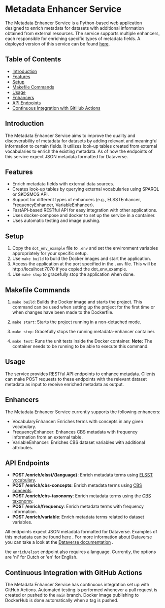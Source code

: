 # Metadata Enhancer Service

The Metadata Enhancer Service is a Python-based web application designed to
enrich metadata for datasets with additional information obtained from external
resources. The service supports multiple enhancers, each responsible for
enriching specific types of metadata fields. A deployed version of this service
can be found [here](https://metadata-enhancer.labs.dans.knaw.nl/docs).

## Table of Contents

- [Introduction](#introduction)
- [Features](#features)
- [Setup](#setup)
- [Makefile Commands](#makefile-commands)
- [Usage](#usage)
- [Enhancers](#enhancers)
- [API Endpoints](#api-endpoints)
- [Continuous Integration with GitHub Actions](#continuous-integration-with-github-actions)

## Introduction

The Metadata Enhancer Service aims to improve the quality and discoverability
of metadata for datasets by adding relevant and meaningful information to
certain fields. It utilizes look-up tables created from external vocabularies
to enrich the existing metadata. As of now the endpoints of this service expect
JSON metadata formatted for Dataverse.

## Features

- Enrich metadata fields with external data sources.
- Creates look-up tables by querying external vocabularies using SPARQL or
  SKOSMOS API.
- Support for different types of enhancers (e.g., ELSSTEnhancer,
  FrequencyEnhancer, VariableEnhancer).
- FastAPI-based RESTful API for easy integration with other applications.
- Uses docker-compose and docker to set up the service in a container.
- Uses automatic testing and image pushing.

## Setup

1. Copy the `dot_env_example` file to `.env` and set the environment variables
   appropriately for your specific setup.
2. Use `make build` to build the Docker images and start the application.
3. Access the application at the port specified in the `.env` file. This will
   be http://localhost:7070 if you copied the dot_env_example.
4. Use `make stop` to gracefully stop the application when done.

## Makefile Commands

1. `make build`: Builds the Docker image and starts the project. This command
   can be used when setting up the project for the first time or when changes
   have been made to the Dockerfile.

2. `make start`: Starts the project running in a non-detached mode.

3. `make stop`: Gracefully stops the running metadata-enhancer container.

4. `make test`: Runs the unit tests inside the Docker container. **Note:** The
   container needs to be running to be able to execute this command.

## Usage

The service provides RESTful API endpoints to enhance metadata. Clients can
make POST requests to these endpoints with the relevant dataset metadata as
input to receive enriched metadata as output.

## Enhancers

The Metadata Enhancer Service currently supports the following enhancers:

- VocabularyEnhancer: Enriches terms with concepts in any given vocabulary.
- FrequencyEnhancer: Enhances CBS metadata with frequency information from an external
  table.
- VariableEnhancer: Enriches CBS dataset variables with additional attributes.

## API Endpoints

- **POST /enrich/elsst/{language}**: Enrich metadata terms
  using [ELSST vocabulary](https://thesauri.cessda.eu/elsst-4/en/).
- **POST /enrich/cbs-concepts**: Enrich metadata terms
  using [CBS concepts](https://vocabs.cbs.nl/begrippen/nl).
- **POST /enrich/cbs-taxonomy**: Enrich metadata terms using
  the [CBS taxonomy](https://vocabs.cbs.nl/begrippen/nl).
- **POST /enrich/frequency**: Enrich metadata terms with frequency information.
- **POST /enrich/variable**: Enrich metadata terms related to dataset
  variables.

All endpoints expect JSON metadata formatted for Dataverse. Examples of this
metadata can be
found [here](https://guides.dataverse.org/en/latest/_downloads/4e04c8120d51efab20e480c6427f139c/dataset-create-new-all-default-fields.json)
. For more information about Dataverse you can take a look at
the [Dataverse documentation](https://guides.dataverse.org/en/latest/developers/documentation.html)
.

the `enrich/elsst` endpoint also requires a language. Currently, the options
are 'nl' for Dutch or 'en' for English.

## Continuous Integration with GitHub Actions

The Metadata Enhancer Service has continuous integration set up with GitHub
Actions. Automated testing is performed whenever a pull request is created or
pushed to the `main` branch. Docker image publishing to DockerHub is done
automatically when a tag is pushed.
